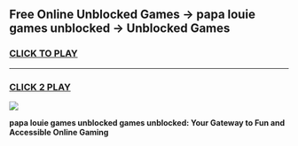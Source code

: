 
## Free Online Unblocked Games → papa louie games unblocked → Unblocked Games
<h3>
<a href="https://premium.freeplayer.one?title=papa_louie_games_unblocked&ref=21F">CLICK TO PLAY</a></h3>
<hr>

<h3>
<a href="https://premium.freeplayer.one?title=papa_louie_games_unblocked&ref=21F">CLICK 2 PLAY</a>
  
</h3>

<a href="https://premium.freeplayer.one?title=papa_louie_games_unblocked&ref=21F/"><img src="https://clearcache.store/games.png"></a>


**papa louie games unblocked games unblocked: Your Gateway to Fun and Accessible Online Gaming**

